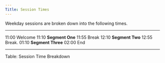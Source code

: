 ```yaml
---
Title: Session Times
---
```


Weekday sessions are broken down into the following times.

-------- ------------------------
 11:00    Welcome
 11:10    **Segment One**
 11:55    Break
 12:10    **Segment Two**
 12:55    Break.
 01:10    **Segment Three**
 02:00    End
-------- ------------------------

Table: Session Time Breakdown

